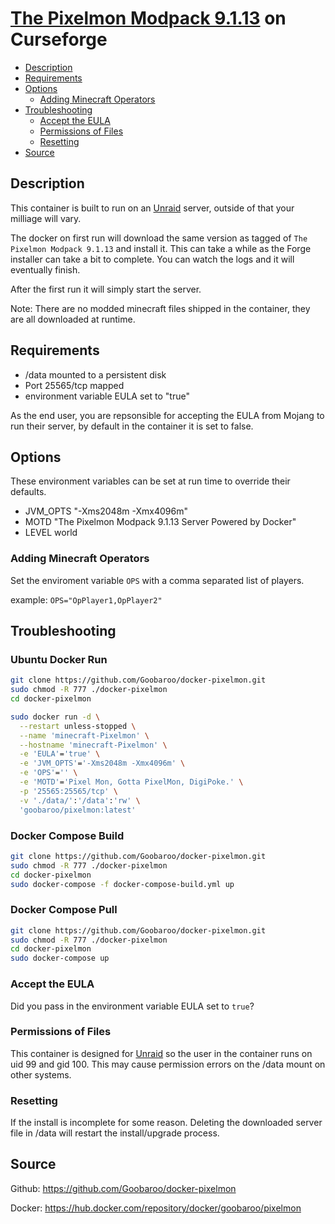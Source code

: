 # [The Pixelmon Modpack 9.1.13](https://www.curseforge.com/minecraft/modpacks/the-pixelmon-modpack) on Curseforge

<!-- toc -->

- [Description](#description)
- [Requirements](#requirements)
- [Options](#options)
  * [Adding Minecraft Operators](#adding-minecraft-operators)
- [Troubleshooting](#troubleshooting)
  * [Accept the EULA](#accept-the-eula)
  * [Permissions of Files](#permissions-of-files)
  * [Resetting](#resetting)
- [Source](#source)

<!-- tocstop -->

## Description

This container is built to run on an [Unraid](https://unraid.net) server, outside of that your milliage will vary.

The docker on first run will download the same version as tagged of `The Pixelmon Modpack 9.1.13` and install it.  This can take a while as the Forge installer can take a bit to complete.  You can watch the logs and it will eventually finish.

After the first run it will simply start the server.

Note: There are no modded minecraft files shipped in the container, they are all downloaded at runtime.

## Requirements

* /data mounted to a persistent disk
* Port 25565/tcp mapped
* environment variable EULA set to "true"

As the end user, you are repsonsible for accepting the EULA from Mojang to run their server, by default in the container it is set to false.

## Options

These environment variables can be set at run time to override their defaults.

* JVM_OPTS "-Xms2048m -Xmx4096m"
* MOTD "The Pixelmon Modpack 9.1.13 Server Powered by Docker"
* LEVEL world

### Adding Minecraft Operators

Set the enviroment variable `OPS` with a comma separated list of players.

example:
`OPS="OpPlayer1,OpPlayer2"`

## Troubleshooting
### Ubuntu Docker Run
```sh
git clone https://github.com/Goobaroo/docker-pixelmon.git
sudo chmod -R 777 ./docker-pixelmon
cd docker-pixelmon

sudo docker run -d \
  --restart unless-stopped \
  --name 'minecraft-Pixelmon' \
  --hostname 'minecraft-Pixelmon' \
  -e 'EULA'='true' \
  -e 'JVM_OPTS'='-Xms2048m -Xmx4096m' \
  -e 'OPS'='' \
  -e 'MOTD'='Pixel Mon, Gotta PixelMon, DigiPoke.' \
  -p '25565:25565/tcp' \
  -v './data/':'/data':'rw' \
  'goobaroo/pixelmon:latest'
```
### Docker Compose Build
```sh
git clone https://github.com/Goobaroo/docker-pixelmon.git
sudo chmod -R 777 ./docker-pixelmon
cd docker-pixelmon
sudo docker-compose -f docker-compose-build.yml up
```
### Docker Compose Pull
```sh
git clone https://github.com/Goobaroo/docker-pixelmon.git
sudo chmod -R 777 ./docker-pixelmon
cd docker-pixelmon
sudo docker-compose up
```


### Accept the EULA
Did you pass in the environment variable EULA set to `true`?

### Permissions of Files
This container is designed for [Unraid](https://unraid.net) so the user in the container runs on uid 99 and gid 100.  This may cause permission errors on the /data mount on other systems.

### Resetting
If the install is incomplete for some reason.  Deleting the downloaded server file in /data will restart the install/upgrade process.

## Source
Github: https://github.com/Goobaroo/docker-pixelmon

Docker: https://hub.docker.com/repository/docker/goobaroo/pixelmon
